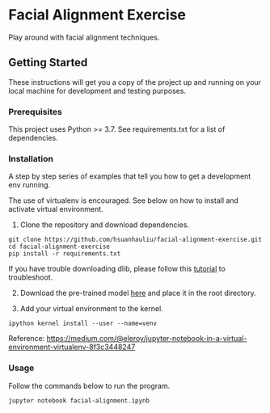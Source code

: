 # Facial Alignment Exercise

Play around with facial alignment techniques.

## Getting Started

These instructions will get you a copy of the project up and running on your local machine for development and testing purposes.

### Prerequisites

This project uses Python >= 3.7. See requirements.txt for a list of dependencies.

### Installation

A step by step series of examples that tell you how to get a development env running.

The use of virtualenv is encouraged. See below on how to install and activate virtual environment.

<script src="https://gist.github.com/hsuanhauliu/1b1fed24baa1cbb6d2d191e8ea85b8ec.js"></script>

1. Clone the repository and download dependencies.

```
git clone https://github.com/hsuanhauliu/facial-alignment-exercise.git
cd facial-alignment-exercise
pip install -r requirements.txt
```

If you have trouble downloading dlib, please follow this [tutorial](https://www.pyimagesearch.com/2017/03/27/how-to-install-dlib/) to troubleshoot.

2. Download the pre-trained model [here](dlib.net/files/shape_predictor_68_face_landmarks.dat.bz2) and place it in the root directory.

3. Add your virtual environment to the kernel.

```
ipython kernel install --user --name=venv
```

Reference: https://medium.com/@eleroy/jupyter-notebook-in-a-virtual-environment-virtualenv-8f3c3448247


### Usage

Follow the commands below to run the program.

```
jupyter notebook facial-alignment.ipynb
```
